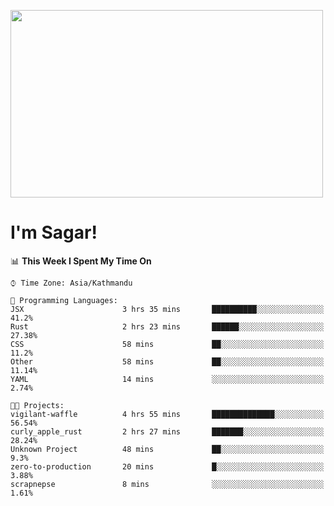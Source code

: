 
<img src="https://media.giphy.com/media/3ornk57KwDXf81rjWM/giphy.gif" width="500" height="300" frameBorder="0" class="giphy-embed" allowFullScreen></img>

#   I'm Sagar!

<!--START_SECTION:waka-->
📊 **This Week I Spent My Time On** 

```text
⌚︎ Time Zone: Asia/Kathmandu

💬 Programming Languages: 
JSX                      3 hrs 35 mins       ██████████░░░░░░░░░░░░░░░   41.2% 
Rust                     2 hrs 23 mins       ██████░░░░░░░░░░░░░░░░░░░   27.38% 
CSS                      58 mins             ██░░░░░░░░░░░░░░░░░░░░░░░   11.2% 
Other                    58 mins             ██░░░░░░░░░░░░░░░░░░░░░░░   11.14% 
YAML                     14 mins             ░░░░░░░░░░░░░░░░░░░░░░░░░   2.74%

🐱‍💻 Projects: 
vigilant-waffle          4 hrs 55 mins       ██████████████░░░░░░░░░░░   56.54% 
curly_apple_rust         2 hrs 27 mins       ███████░░░░░░░░░░░░░░░░░░   28.24% 
Unknown Project          48 mins             ██░░░░░░░░░░░░░░░░░░░░░░░   9.3% 
zero-to-production       20 mins             █░░░░░░░░░░░░░░░░░░░░░░░░   3.88% 
scrapnepse               8 mins              ░░░░░░░░░░░░░░░░░░░░░░░░░   1.61%

```


<!--END_SECTION:waka-->
